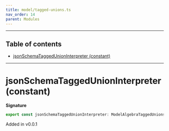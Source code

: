 ```yaml
---
title: model/tagged-unions.ts
nav_order: 14
parent: Modules
---
```


---

<h2 class="text-delta">Table of contents</h2>

- [jsonSchemaTaggedUnionInterpreter (constant)](#jsonschemataggedunioninterpreter-constant)

---

# jsonSchemaTaggedUnionInterpreter (constant)

**Signature**

```ts
export const jsonSchemaTaggedUnionInterpreter: ModelAlgebraTaggedUnions1<JsonSchemaURI> = ...
```

Added in v0.0.1

